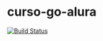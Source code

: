 # curso-go-alura
[![Build Status](https://travis-ci.org/paulosalgado/curso-go-alura.svg?branch=master)](https://travis-ci.org/paulosalgado/curso-go-alura)
